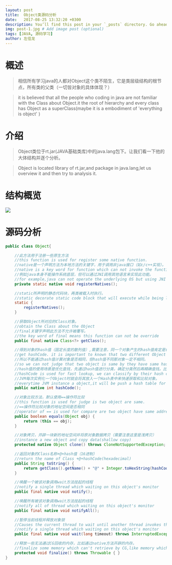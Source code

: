 ```yaml
---
layout: post
title:  Object类源码分析
date:   2017-08-25 13:32:20 +0300
description: You’ll find this post in your `_posts` directory. Go ahead and edit it and re-build the site to see your changes. # Add post description (optional)
img: post-1.jpg # Add image post (optional)
tags: [JAVA, 源码学习]
author: 左佳龙
---
```


# 概述

>相信所有学习java的人都对Object这个类不陌生，它是类层级结构的根节点，所有类的父类（一切皆对象的具体体现？）

>it is believed that all the people who coding in java are not familiar with the Class about Object.it the root of hierarchy and every class has Object as a superClass(maybe it is a embodiment of 'everything is object' )

# 介绍

>Object类位于rt.jar(JAVA基础类库)中的java.lang包下。让我们看一下他的大体结构并逐个分析。

>Object is located library of rt.jar,and package in java.lang,let us overview it and then try to analysis it.

# 结构概览

![]({{site.baseurl}}/assets/img/object-overview.png)

# 源码分析

```java
public class Object{

    //此方法用于注册一些原生方法
    //this function is used for register some native function.
    //native是一个声明方法为本地方法的关键字，用于调用非java接口（如c/c++实现）。
    //native is a key word for function which can not invoke the function that code without java.
    //例如java本身不能操作系统底层，但可以通过JNI调用其他语言来实现此功能。
    //for example,java can not operate the underlying OS but using JNI to invoke other language like c or c++ to do this.
    private static native void registerNatives();

    //static所声明的静态代码块，再类被载入时执行。
    //static decorate static code block that will execute while being load first time.
    static {
        registerNatives();
    }

    //获取Object所对应的Class对象。
    //obtain the Class about the Object
    //final关键字声明此方法不允许被覆写。
    //the key word of final means this function can not be override
    public final native Class<?> getClass();

    //得到对象的hash值（固定长度的散列值）,需要注意，同一个对象产生的hash值肯定是相同的而不同的对象产生的hash值不一定是不同的。
    //get hashCode. it is important to known that two different Object may be have same hash code.
    //所以不能通过hash值计算对象是否相同，但hash值不同那对象一定不相同。
    //so we can not judge that two object is same by they have same hash code.but we can judge they are different by this.
    //hash值的使用场景是优化查找，先通过hash值进行分类，确定分类然后再精确查找。比如HashMap,HashTree等Hash集合中便于快速确定value位置。
    //hashCode is used for fast lookup, we can classify by their hash code and then confirm the real position.like HashMap,HashTree.
    //JVM每次实例化一个Object时就会将其放入一个Hash表中来快速获取和比较对象。
    //everytime JVM instance a object,it will be push a hash table for fast compare and lookup .
    public native int hashCode();

    //对象比较方法，默认使用==操作符比较
    //this function is used for judge is two object are same.
    //==操作符比较对象的地址空间是否相同
    //operator of == is used for compare are two object have same address space.
    public boolean equals(Object obj) {
        return (this == obj);
    }

    //对象拷贝，开辟一块新的地址空间并将原对象数据拷贝（需要注意这里是浅拷贝）
    //instance a new object and copy data(shallow copy)
    protected native Object clone() throws CloneNotSupportedException;

    //返回对象的Class名称+@+hash值（16进制）
    //return the name of Class +@+hashCode(hexadecimal)
    public String toString() {
        return getClass().getName() + "@" + Integer.toHexString(hashCode());
    }

    //唤醒一个被该对象调用wait方法挂起的线程
    //notify a single thread which waiting on this object's monitor
    public final native void notify();

    //唤醒所有被该对象调用wait方法挂起的线程
    //notify all of thread which waiting on this object's monitor
    public final native void notifyAll();

    //暂停当前线程并释放对象锁
    //Causes the current thread to wait until another thread invokes the notify or notifyAll
    //notify a single thread which waiting on this object's monitor
    public final native void wait(long timeout) throws InterruptedException;

    //释放一些无法通过CG回收的内存，比如通过native方法开辟的内存。
    //finalize some memory which can't retrieve by CG,like memory which open up by native function.
    protected void finalize() throws Throwable { }
}
```


